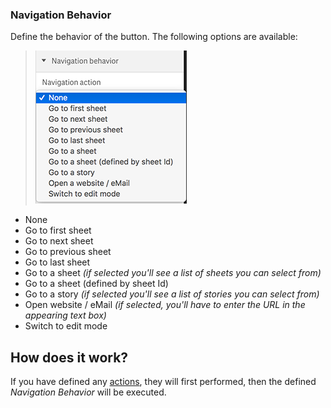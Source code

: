 ### Navigation Behavior

Define the behavior of the button. The following options are available:

> ![](./images/sense_navigation_behavior.png)

* None
* Go to first sheet
* Go to next sheet
* Go to previous sheet
* Go to last sheet
* Go to a sheet _(if selected you'll see a list of sheets you can select from)_
* Go to a sheet (defined by sheet Id)
* Go to a story _(if selected you'll see a list of stories you can select from)_
* Open website / eMail _(if selected, you'll have to enter the URL in the appearing text box)_
* Switch to edit mode

## How does it work?

If you have defined any [actions](./config-actions.md), they will first performed, then the defined _Navigation Behavior_ will be executed.
